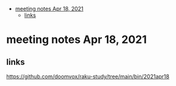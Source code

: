 - [meeting notes Apr 18, 2021](#orgcbe73ac)
  - [links](#orgecc7522)


<a id="orgcbe73ac"></a>

# meeting notes Apr 18, 2021


<a id="orgecc7522"></a>

## links

<https://github.com/doomvox/raku-study/tree/main/bin/2021apr18>
